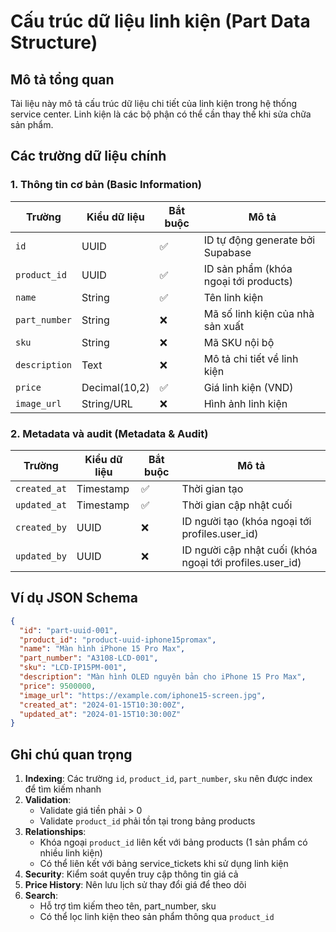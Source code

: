 # Cấu trúc dữ liệu linh kiện (Part Data Structure)

## Mô tả tổng quan
Tài liệu này mô tả cấu trúc dữ liệu chi tiết của linh kiện trong hệ thống service center. Linh kiện là các bộ phận có thể cần thay thế khi sửa chữa sản phẩm.

## Các trường dữ liệu chính

### 1. Thông tin cơ bản (Basic Information)

| Trường | Kiểu dữ liệu | Bắt buộc | Mô tả |
|--------|-------------|----------|-------|
| `id` | UUID | ✅ | ID tự động generate bởi Supabase |
| `product_id` | UUID | ✅ | ID sản phẩm (khóa ngoại tới products) |
| `name` | String | ✅ | Tên linh kiện |
| `part_number` | String | ❌ | Mã số linh kiện của nhà sản xuất |
| `sku` | String | ❌ | Mã SKU nội bộ |
| `description` | Text | ❌ | Mô tả chi tiết về linh kiện |
| `price` | Decimal(10,2) | ✅ | Giá linh kiện (VND) |
| `image_url` | String/URL | ❌ | Hình ảnh linh kiện |

### 2. Metadata và audit (Metadata & Audit)

| Trường | Kiểu dữ liệu | Bắt buộc | Mô tả |
|--------|-------------|----------|-------|
| `created_at` | Timestamp | ✅ | Thời gian tạo |
| `updated_at` | Timestamp | ✅ | Thời gian cập nhật cuối |
| `created_by` | UUID | ❌ | ID người tạo (khóa ngoại tới profiles.user_id) |
| `updated_by` | UUID | ❌ | ID người cập nhật cuối (khóa ngoại tới profiles.user_id) |

## Ví dụ JSON Schema

```json
{
  "id": "part-uuid-001",
  "product_id": "product-uuid-iphone15promax",
  "name": "Màn hình iPhone 15 Pro Max",
  "part_number": "A3108-LCD-001",
  "sku": "LCD-IP15PM-001",
  "description": "Màn hình OLED nguyên bản cho iPhone 15 Pro Max",
  "price": 9500000,
  "image_url": "https://example.com/iphone15-screen.jpg",
  "created_at": "2024-01-15T10:30:00Z",
  "updated_at": "2024-01-15T10:30:00Z"
}
```

## Ghi chú quan trọng

1. **Indexing**: Các trường `id`, `product_id`, `part_number`, `sku` nên được index để tìm kiếm nhanh
2. **Validation**: 
   - Validate giá tiền phải > 0
   - Validate `product_id` phải tồn tại trong bảng products
3. **Relationships**: 
   - Khóa ngoại `product_id` liên kết với bảng products (1 sản phẩm có nhiều linh kiện)
   - Có thể liên kết với bảng service_tickets khi sử dụng linh kiện
4. **Security**: Kiểm soát quyền truy cập thông tin giá cả
5. **Price History**: Nên lưu lịch sử thay đổi giá để theo dõi
6. **Search**: 
   - Hỗ trợ tìm kiếm theo tên, part_number, sku
   - Có thể lọc linh kiện theo sản phẩm thông qua `product_id`
